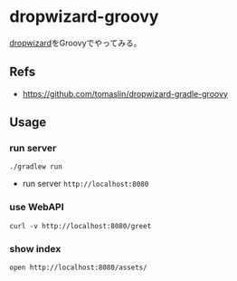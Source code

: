 dropwizard-groovy
==========

[dropwizard](https://dropwizard.github.io/dropwizard/)をGroovyでやってみる。

## Refs

- https://github.com/tomaslin/dropwizard-gradle-groovy

## Usage

### run server

	./gradlew run

- run server `http://localhost:8080`

### use WebAPI

	curl -v http://localhost:8080/greet

### show index

	open http://localhost:8080/assets/

